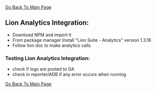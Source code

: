[Go Back To Main Page](../../README.md)
## Lion Analytics Integration:
* Download NPM and import it
* From package manager Install "Lion Suite - Analytics" version 1.3.16
* Follow lion doc to make analytics calls

### Testing Lion Analytics Integration:
* check if logs are posted to GA
* check in reporter/ADB if any error occurs when running


[Go Back To Main Page](../../README.md)
